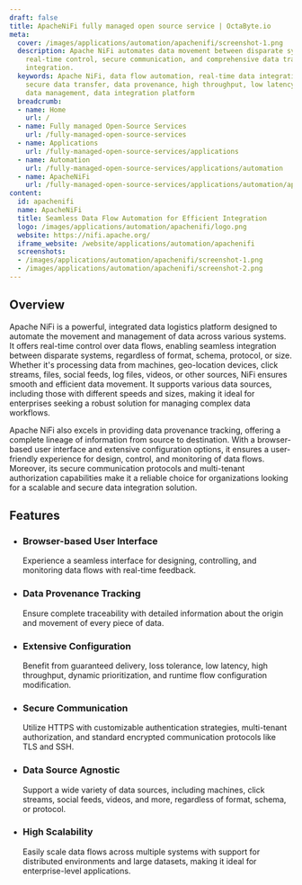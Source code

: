 ```yaml
---
draft: false
title: ApacheNiFi fully managed open source service | OctaByte.io
meta:
  cover: /images/applications/automation/apachenifi/screenshot-1.png
  description: Apache NiFi automates data movement between disparate systems, providing
    real-time control, secure communication, and comprehensive data tracking for seamless
    integration.
  keywords: Apache NiFi, data flow automation, real-time data integration, data logistics,
    secure data transfer, data provenance, high throughput, low latency, scalable
    data management, data integration platform
  breadcrumb:
  - name: Home
    url: /
  - name: Fully managed Open-Source Services
    url: /fully-managed-open-source-services
  - name: Applications
    url: /fully-managed-open-source-services/applications
  - name: Automation
    url: /fully-managed-open-source-services/applications/automation
  - name: ApacheNiFi
    url: /fully-managed-open-source-services/applications/automation/apachenifi
content:
  id: apachenifi
  name: ApacheNiFi
  title: Seamless Data Flow Automation for Efficient Integration
  logo: /images/applications/automation/apachenifi/logo.png
  website: https://nifi.apache.org/
  iframe_website: /website/applications/automation/apachenifi
  screenshots:
  - /images/applications/automation/apachenifi/screenshot-1.png
  - /images/applications/automation/apachenifi/screenshot-2.png
---
```


## Overview

Apache NiFi is a powerful, integrated data logistics platform designed to automate the movement and management of data across various systems. It offers real-time control over data flows, enabling seamless integration between disparate systems, regardless of format, schema, protocol, or size. Whether it's processing data from machines, geo-location devices, click streams, files, social feeds, log files, videos, or other sources, NiFi ensures smooth and efficient data movement. It supports various data sources, including those with different speeds and sizes, making it ideal for enterprises seeking a robust solution for managing complex data workflows.

Apache NiFi also excels in providing data provenance tracking, offering a complete lineage of information from source to destination. With a browser-based user interface and extensive configuration options, it ensures a user-friendly experience for design, control, and monitoring of data flows. Moreover, its secure communication protocols and multi-tenant authorization capabilities make it a reliable choice for organizations looking for a scalable and secure data integration solution.

## Features

- ### Browser-based User Interface

  Experience a seamless interface for designing, controlling, and monitoring data flows with real-time feedback.

- ### Data Provenance Tracking

  Ensure complete traceability with detailed information about the origin and movement of every piece of data.

- ### Extensive Configuration

  Benefit from guaranteed delivery, loss tolerance, low latency, high throughput, dynamic prioritization, and runtime flow configuration modification.

- ### Secure Communication

  Utilize HTTPS with customizable authentication strategies, multi-tenant authorization, and standard encrypted communication protocols like TLS and SSH.

- ### Data Source Agnostic

  Support a wide variety of data sources, including machines, click streams, social feeds, videos, and more, regardless of format, schema, or protocol.

- ### High Scalability

  Easily scale data flows across multiple systems with support for distributed environments and large datasets, making it ideal for enterprise-level applications.
